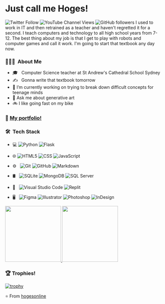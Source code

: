 # Just call me Hoges!


![Twitter Follow](https://img.shields.io/twitter/follow/hogesonline?style=social)
![YouTube Channel Views](https://img.shields.io/youtube/channel/views/UCNvhVh3Gkw7a9sv6uv6lO8Q?style=social)
![GitHub followers](https://img.shields.io/github/followers/hogesonline?style=social)
I used to work in IT and then retrained as a teacher and haven't regretted it for a second. I teach computers and technology to all high school years from 7-12. The best thing about my job is that I get to play with robots and computer games and call it work. I'm going to start that textbook any day now.


### 👨🏻‍💻 &nbsp;About Me
- 🎓 &nbsp; Computer Science teacher at St Andrew's Cathedral School Sydney
- ✍️ &nbsp; Gonna write that textbook tomorrow
- 🔭 I’m currently working on trying to break down difficult concepts for teenage minds
- 💬 Ask me about generative art
- 🚲 I like going fast on my bike


### 📖 [My portfolio!](https://hogesonline.github.io/portfolio/) 


### 🛠 &nbsp;Tech Stack

- 💻
  ![Python](https://img.shields.io/badge/-Python-333333?style=flat&logo=python)
  ![Flask](https://img.shields.io/badge/-Flask-333333?style=flat&logo=flask)
- 🌐 
  ![HTML5](https://img.shields.io/badge/-HTML5-333333?style=flat&logo=HTML5)
  ![CSS](https://img.shields.io/badge/-CSS-333333?style=flat&logo=CSS3&logoColor=1572B6)
  ![JavaScript](https://img.shields.io/badge/-JavaScript-333333?style=flat&logo=javascript)
- ⚙️ &nbsp;
  ![Git](https://img.shields.io/badge/-Git-333333?style=flat&logo=git)
  ![GitHub](https://img.shields.io/badge/-GitHub-333333?style=flat&logo=github)
  ![Markdown](https://img.shields.io/badge/-Markdown-333333?style=flat&logo=markdown)
- 🛢 &nbsp;
  ![SQLite](https://img.shields.io/badge/-SQLite-333333?style=flat&logo=sqlite)
  ![MongoDB](https://img.shields.io/badge/-MongoDB-333333?style=flat&logo=mongodb)
  ![SQL Server](https://img.shields.io/badge/-SQLServer-333333?logo=microsoft-sql-server&style=flat)

- 🔧 &nbsp;
  ![Visual Studio Code](https://img.shields.io/badge/-Visual%20Studio%20Code-333333?style=flat&logo=visual-studio-code&logoColor=007ACC)
  ![Replit](https://img.shields.io/badge/-Replit-333333?style=flat&logo=replit)
- 🖥 &nbsp;
  ![Figma](https://img.shields.io/badge/-Figma-333333?style=flat&logo=figma)
  ![Illustrator](https://img.shields.io/badge/-Illustrator-333333?style=flat&logo=adobe-illustrator)
  ![Photoshop](https://img.shields.io/badge/-Photoshop-333333?style=flat&logo=adobe-photoshop)
  ![InDesign](https://img.shields.io/badge/-InDesign-333333?style=flat&logo=adobe-indesign)


<a href="https://github.com/AVS1508">
  <img height="180em" src="https://github-readme-stats.vercel.app/api?username=hogesonline&theme=buefy&show_icons=true" />
  <img height="180em" src="https://github-readme-stats.vercel.app/api/top-langs/?username=hogesonline&theme=buefy&layout=compact" />
</a>

### 🏆 Trophies! 

[![trophy](https://github-profile-trophy.vercel.app/?username=hogesonline&theme=onedark)](https://github.com/hogesonline/github-profile-trophy)

⭐️ From [hogesonline](https://github.com/hogesonline)
